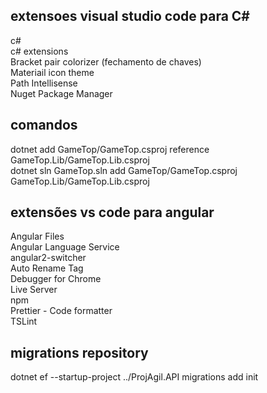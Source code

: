 
## extensoes visual studio code para C#  
c#  
c# extensions  
Bracket pair colorizer (fechamento de chaves)  
Materiail icon theme  
Path Intellisense  
Nuget Package Manager      
  
## comandos  
dotnet add GameTop/GameTop.csproj reference GameTop.Lib/GameTop.Lib.csproj  
dotnet sln GameTop.sln add GameTop/GameTop.csproj  GameTop.Lib/GameTop.Lib.csproj  

## extensões vs code para angular  
Angular Files  
Angular Language Service  
angular2-switcher  
Auto Rename Tag  
Debugger for Chrome  
Live Server  
npm  
Prettier - Code formatter  
TSLint  

## migrations repository  

dotnet ef --startup-project ../ProjAgil.API migrations add init  